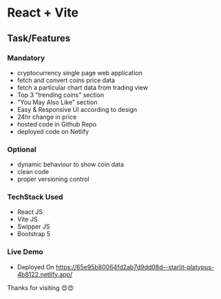 # React + Vite

## Task/Features

### Mandatory
- cryptocurrency single page web application
- fetch and convert coins price data
- fetch a particular chart data from trading view
- Top 3 "trending coins" section
- "You May Also Like" section
- Easy & Responsive UI according to design
- 24hr change in price
- hosted code in Github Repo
- deployed code on Netlify

### Optional
- dynamic behaviour to show coin data
- clean code
- proper versioning control

### TechStack Used
- React JS
- Vite JS
- Swipper JS
- Bootstrap 5


### Live Demo
- Deployed On
  https://65e95b80064fd2ab7d9dd08d--starlit-platypus-4b8122.netlify.app/


Thanks for visiting 😍😍
